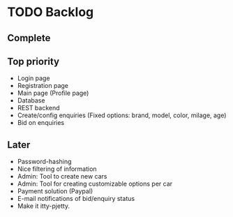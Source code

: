 TODO Backlog
=========

## Complete

## Top priority
* Login page
* Registration page
* Main page (Profile page)
* Database
* REST backend
* Create/config enquiries (Fixed options: brand, model, color, milage, age)
* Bid on enquiries

## Later
* Password-hashing
* Nice filtering of information
* Admin: Tool to create new cars
* Admin: Tool for creating customizable options per car
* Payment solution (Paypal)
* E-mail notifications of bid/enquiry status
* Make it itty-pjetty.
